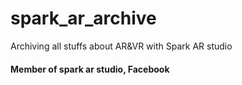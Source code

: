 # spark_ar_archive
Archiving all stuffs about AR&amp;VR with Spark AR studio

#### Member of spark ar studio, Facebook
